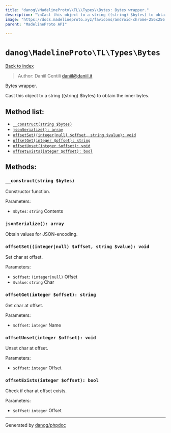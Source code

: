 ```yaml
---
title: "danog\\MadelineProto\\TL\\Types\\Bytes: Bytes wrapper."
description: "\nCast this object to a string ((string) $bytes) to obtain the inner bytes.\n"
image: "https://docs.madelineproto.xyz/favicons/android-chrome-256x256.png"
parent: "MadelineProto API"

---
```

# `danog\MadelineProto\TL\Types\Bytes`
[Back to index](../../../../index.html)

> Author: Daniil Gentili <daniil@daniil.it>  
  

Bytes wrapper.  


Cast this object to a string ((string) $bytes) to obtain the inner bytes.



## Method list:
* [`__construct(string $bytes)`](#__construct)
* [`jsonSerialize(): array`](#jsonSerialize)
* [`offsetSet((integer|null) $offset, string $value): void`](#offsetSet)
* [`offsetGet(integer $offset): string`](#offsetGet)
* [`offsetUnset(integer $offset): void`](#offsetUnset)
* [`offsetExists(integer $offset): bool`](#offsetExists)

## Methods:
### <a name="__construct"></a> `__construct(string $bytes)`

Constructor function.


Parameters:

* `$bytes`: `string` Contents  



### <a name="jsonSerialize"></a> `jsonSerialize(): array`

Obtain values for JSON-encoding.



### <a name="offsetSet"></a> `offsetSet((integer|null) $offset, string $value): void`

Set char at offset.


Parameters:

* `$offset`: `(integer|null)` Offset  
* `$value`: `string` Char  



### <a name="offsetGet"></a> `offsetGet(integer $offset): string`

Get char at offset.


Parameters:

* `$offset`: `integer` Name  



### <a name="offsetUnset"></a> `offsetUnset(integer $offset): void`

Unset char at offset.


Parameters:

* `$offset`: `integer` Offset  



### <a name="offsetExists"></a> `offsetExists(integer $offset): bool`

Check if char at offset exists.


Parameters:

* `$offset`: `integer` Offset  



---
Generated by [danog/phpdoc](https://phpdoc.daniil.it)
